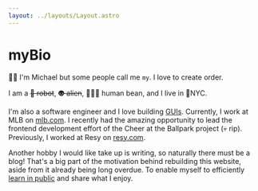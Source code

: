 ```yaml
---
layout: ../layouts/Layout.astro
---
```


# <span>my</span>Bio

👋🏻 I'm Michael but some people call me <code>my</code>. I love to create order.

I am a <s>🤖 robot</s>, <s>👽 alien</s>, 👨🏻‍🌾 human bean, and I live in 📍NYC.

I'm also a software engineer and I love building [GUIs](https://en.wikipedia.org/wiki/Graphical_user_interface). Currently, I work at MLB on [mlb.com](https://www.mlb.com). I recently had the amazing opportunity to lead the frontend development effort of the Cheer at the Ballpark project (💀 rip). Previously, I worked at Resy on [resy.com](https://www.resy.com).

Another hobby I would like take up is writing, so naturally there must be a blog! That's a big part of the motivation behind rebuilding this website, aside from it already being long overdue. To enable myself to efficiently [learn in public](https://www.swyx.io/writing/learn-in-public) and share what I enjoy.
